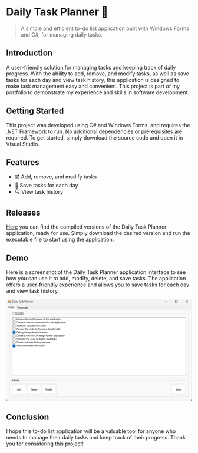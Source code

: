 # Daily Task Planner 📝

> A simple and efficient to-do list application built with Windows Forms and C#, for managing daily tasks.

## Introduction
A user-friendly solution for managing tasks and keeping track of daily progress. With the ability to add, remove, and modify tasks, as well as save tasks for each day and view task history, this application is designed to make task management easy and convenient. This project is part of my portfolio to demonstrate my experience and skills in software development.

## Getting Started
This project was developed using C# and Windows Forms, and requires the .NET Framework to run. No additional dependencies or prerequisites are required. To get started, simply download the source code and open it in Visual Studio.

## Features
- 🗹 Add, remove, and modify tasks
- 📅 Save tasks for each day 
- 🔍 View task history 

## Releases
[Here](https://github.com/s-mohamed-dev/portfolio-csharp-daily-task-planner/releases/tag/v1.0) you can find the compiled versions of the Daily Task Planner application, ready for use. Simply download the desired version and run the executable file to start using the application.

## Demo
Here is a screenshot of the Daily Task Planner application interface to see how you can use it to add, modify, delete, and save tasks. The application offers a user-friendly experience and allows you to save tasks for each day and view task history.

![Demo](Demo/demo.png)

## Conclusion
I hope this to-do list application will be a valuable tool for anyone who needs to manage their daily tasks and keep track of their progress. Thank you for considering this project!
